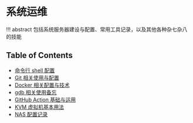 # 系统运维

!!! abstract
    包括系统服务器建设与配置、常用工具记录，以及其他各种杂七杂八的技能

## Table of Contents

- [命令行 shell 配置](shell.md)
- [Git 相关使用与配置](git.md)
- [Docker 相关配置与技术](docker.md)
- [gdb 相关使用备忘](gdb.md)
- [GitHub Action 基础与运用](action.md)
- [KVM 虚拟机基本用法](kvm.md)
- [NAS 配置记录](nas.md)